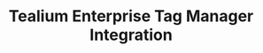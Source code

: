 ---
title: Tealium Enterprise Tag Manager Integration
integrationName: Tealium
logo: tealium-integration.png
slug: tealium
isHighlighted: true
highlights: |
    Referral SaaSquatch's Tealium Enterprise Tag Management integration leverages your existing Tealium setup to install your referral program without needing to edit your website.
keyFeatures:
 - Drag-and-Drop code snippet install
 - Leverage existing Tealium Tag Manager setup
 - No webpage editing required
 - Completely configure your referral program through the SaaSquatch Portal.
moreInfo:
 - "[Tealium Tag Manager Quickstart Guide](/guides/tealium)"
 - "[Drag-and-Drop Integration Configuration](/guides/integration-quickstart)"
category: landingPage
template: intergrationLander.html
---